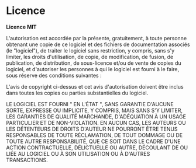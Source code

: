 # Licence

**Licence MIT**

L'autorisation est accordée par la présente, gratuitement, à toute personne obtenant une copie de ce logiciel et des fichiers de documentation associés (le "logiciel"), de traiter le logiciel sans restriction, y compris, sans s'y limiter, les droits d'utilisation, de copie, de modification, de fusion, de publication, de distribution, de sous-licence et/ou de vente de copies du logiciel, et d'autoriser les personnes à qui le logiciel est fourni à le faire, sous réserve des conditions suivantes :

L'avis de copyright ci-dessus et cet avis d'autorisation doivent être inclus dans toutes les copies ou parties substantielles du logiciel.

LE LOGICIEL EST FOURNI " EN L'ÉTAT ", SANS GARANTIE D'AUCUNE SORTE, EXPRESSE OU IMPLICITE, Y COMPRIS, MAIS SANS S'Y LIMITER, LES GARANTIES DE QUALITÉ MARCHANDE, D'ADÉQUATION À UN USAGE PARTICULIER ET DE NON-VIOLATION. EN AUCUN CAS, LES AUTEURS OU LES DÉTENTEURS DE DROITS D'AUTEUR NE POURRONT ÊTRE TENUS RESPONSABLES DE TOUTE RÉCLAMATION, DE TOUT DOMMAGE OU DE TOUTE AUTRE RESPONSABILITÉ, QUE CE SOIT DANS LE CADRE D'UNE ACTION CONTRACTUELLE, DÉLICTUELLE OU AUTRE, DÉCOULANT DE OU LIÉE AU LOGICIEL OU À SON UTILISATION OU À D'AUTRES TRANSACTIONS.